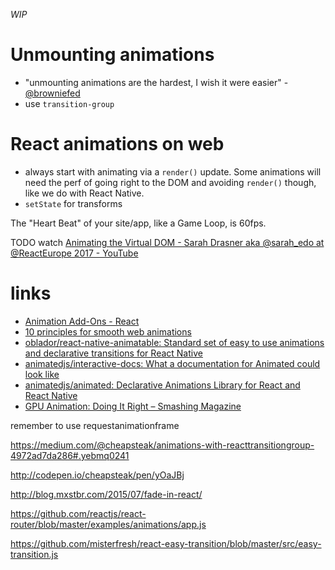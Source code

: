 _WIP_

# Unmounting animations
- "unmounting animations are the hardest, I wish it were easier" - [@browniefed](https://twitter.com/browniefed/status/839514443285311488)
- use `transition-group`

# React animations on web
- always start with animating via a `render()` update. Some animations will need the perf of going right to the DOM and avoiding `render()` though, like we do with React Native.
- `setState` for transforms

The "Heart Beat" of your site/app, like a Game Loop, is 60fps.


TODO watch [Animating the Virtual DOM - Sarah Drasner aka @sarah_edo at @ReactEurope 2017 - YouTube](https://www.youtube.com/watch?utm_campaign=React%2BNewsletter&utm_medium=email&utm_source=React_Newsletter_75&v=W5AdUcJDHo0)


# links
- [Animation Add-Ons - React](https://facebook.github.io/react/docs/animation.html)
- [10 principles for smooth web animations](https://blog.gyrosco.pe/smooth-css-animations-7d8ffc2c1d29)
- [oblador/react-native-animatable: Standard set of easy to use animations and declarative transitions for React Native](https://github.com/oblador/react-native-animatable)
- [animatedjs/interactive-docs: What a documentation for Animated could look like](https://github.com/animatedjs/interactive-docs)
- [animatedjs/animated: Declarative Animations Library for React and React Native](https://github.com/animatedjs/animated)
- [GPU Animation: Doing It Right – Smashing Magazine](https://www.smashingmagazine.com/2016/12/gpu-animation-doing-it-right/)


remember to use requestanimationframe


https://medium.com/@cheapsteak/animations-with-reacttransitiongroup-4972ad7da286#.yebmq0241

http://codepen.io/cheapsteak/pen/yOaJBj

http://blog.mxstbr.com/2015/07/fade-in-react/

https://github.com/reactjs/react-router/blob/master/examples/animations/app.js

https://github.com/misterfresh/react-easy-transition/blob/master/src/easy-transition.js



